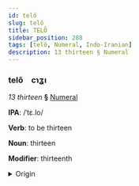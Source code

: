 ```yaml
---
id: telô
slug: telô
title: TELÔ
sidebar_position: 288
tags: [telô, Numeral, Indo-Iranian]
description: 13 thirteen § Numeral
---
```


### telô&emsp;<span kind="abugida">cɿʓı</span>

*13 thirteen* **§** [Numeral](../../tags/Numeral)

**IPA**: /ˈtɛ.lo/

**Verb**: to be thirteen

**Noun**: thirteen

**Modifier**: thirteenth

<details>
    <summary>Origin</summary>
    Hajong তেৰ terô /'tɛ.ɹɔ/<br/>
    <em>Indo-Iranian Language Family</em>
</details>